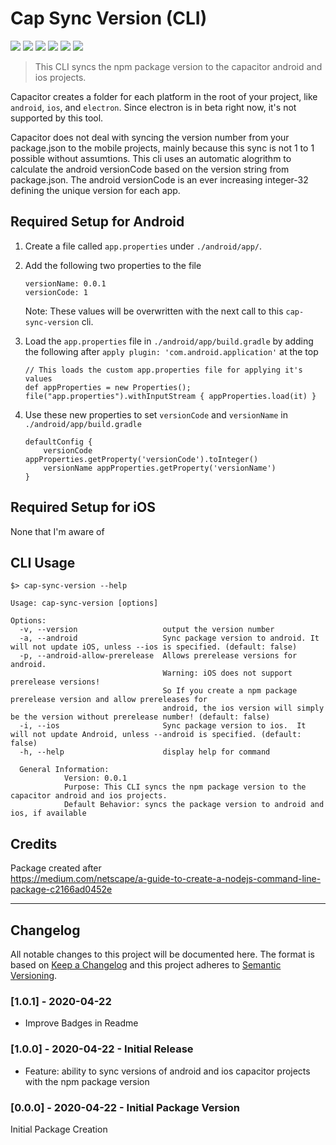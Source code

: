 # Cap Sync Version (CLI)

![](https://img.shields.io/npm/v/cap-sync-version/latest)
![](https://img.shields.io/npm/l/cap-sync-version)
![](https://img.shields.io/snyk/vulnerabilities/npm/cap-sync-version)
![](https://img.shields.io/badge/code_style-XO%2BPrettier-00eaf0)
![](https://img.shields.io/badge/released_with-np-lightgrey)
![](https://img.shields.io/badge/badges_from-shields.io-brightgreen)

> This CLI syncs the npm package version to the capacitor android and ios projects.

Capacitor creates a folder for each platform in the root of your project, like `android`, `ios`, and `electron`.
Since electron is in beta right now, it's not supported by this tool.

Capacitor does not deal with syncing the version number from your package.json to the mobile projects,
mainly because this sync is not 1 to 1 possible without assumtions.
This cli uses an automatic alogrithm to calculate the android versionCode based on the version string from package.json.
The android versionCode is an ever increasing integer-32 defining the unique version for each app.

## Required Setup for Android

1. Create a file called `app.properties` under `./android/app/`.

2. Add the following two properties to the file

    ```
    versionName: 0.0.1
    versionCode: 1
    ```

    Note: These values will be overwritten with the next call to this `cap-sync-version` cli.

3. Load the `app.properties` file in `./android/app/build.gradle` by adding the following after `apply plugin: 'com.android.application'` at the top

    ```
    // This loads the custom app.properties file for applying it's values
    def appProperties = new Properties();
    file("app.properties").withInputStream { appProperties.load(it) }
    ```

4. Use these new properties to set `versionCode` and `versionName` in `./android/app/build.gradle`

    ```
    defaultConfig {
        versionCode appProperties.getProperty('versionCode').toInteger()
        versionName appProperties.getProperty('versionName')
    }
    ```

## Required Setup for iOS

None that I'm aware of

## CLI Usage

```
$> cap-sync-version --help

Usage: cap-sync-version [options]

Options:
  -v, --version                   output the version number
  -a, --android                   Sync package version to android. It will not update iOS, unless --ios is specified. (default: false)
  -p, --android-allow-prerelease  Allows prerelease versions for android.
                                  Warning: iOS does not support prerelease versions!
                                  So If you create a npm package prerelease version and allow prereleases for
                                  android, the ios version will simply be the version without prerelease number! (default: false)
  -i, --ios                       Sync package version to ios.  It will not update Android, unless --android is specified. (default: false)
  -h, --help                      display help for command

  General Information:
            Version: 0.0.1
            Purpose: This CLI syncs the npm package version to the capacitor android and ios projects.
            Default Behavior: syncs the package version to android and ios, if available

```

## Credits

Package created after  
 https://medium.com/netscape/a-guide-to-create-a-nodejs-command-line-package-c2166ad0452e

---

## Changelog

All notable changes to this project will be documented here.
The format is based on [Keep a Changelog](http://keepachangelog.com/en/1.0.0/)
and this project adheres to [Semantic Versioning](http://semver.org/spec/v2.0.0.html).

### [1.0.1] - 2020-04-22

-   Improve Badges in Readme

### [1.0.0] - 2020-04-22 - Initial Release

-   Feature: ability to sync versions of android and ios capacitor projects with the npm package version

### [0.0.0] - 2020-04-22 - Initial Package Version

Initial Package Creation
